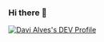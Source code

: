 ### Hi there 👋

<!--
**Davi-o/Davi-o** is a ✨ _special_ ✨ repository because its `README.md` (this file) appears on your GitHub profile.

Here are some ideas to get you started:

- 🔭 I’m currently working on ...
- 🌱 I’m currently learning ...
- 👯 I’m looking to collaborate on ...
- 🤔 I’m looking for help with ...
- 💬 Ask me about ...
- 📫 How to reach me: ...
- 😄 Pronouns: ...
- ⚡ Fun fact: ...
-->
<script type="text/javascript" src="https://platform.linkedin.com/badges/js/profile.js" async defer></script>
[![Davi Alves's DEV Profile](https://d2fltix0v2e0sb.cloudfront.net/dev-badge.svg)](https://dev.to/odavi)
